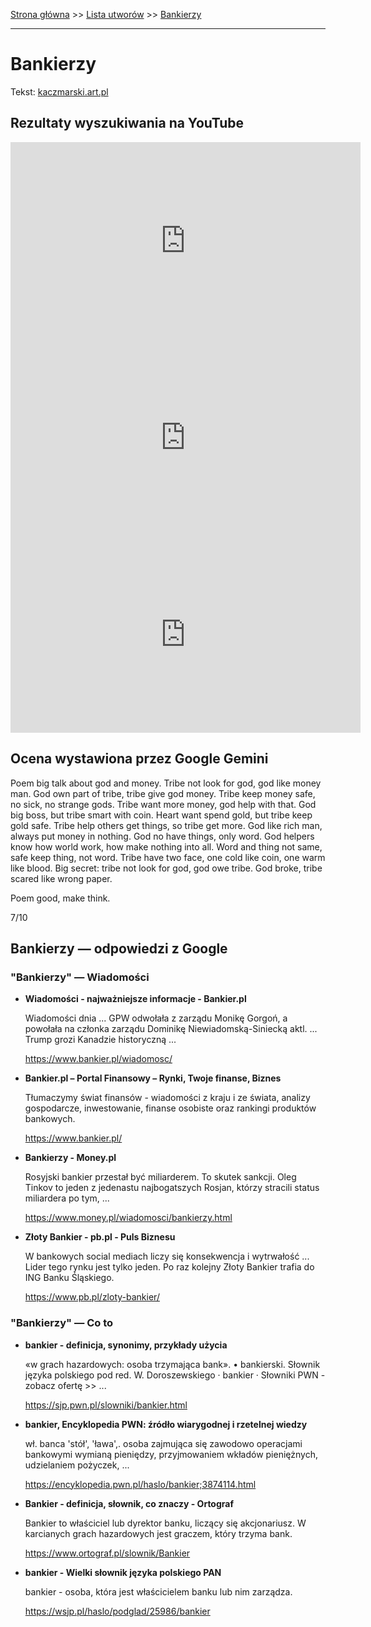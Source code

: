 [Strona główna](../index.md) >> [Lista utworów](../list.md) >> [Bankierzy](70.md)

---

# Bankierzy

Tekst: [kaczmarski.art.pl](https://www.kaczmarski.art.pl/tworczosc/wiersze/bankierzy/)

## Rezultaty wyszukiwania na YouTube

<iframe width="560" height="315" src="https://www.youtube.com/embed/orqCOjVIsV4?si=IdontcarewhotheIRSsendsImnotpayingtaxes" title="YouTube video player" frameborder="0" allow="accelerometer; autoplay; clipboard-write; encrypted-media; gyroscope; picture-in-picture; web-share" referrerpolicy="strict-origin-when-cross-origin" allowfullscreen></iframe>

<iframe width="560" height="315" src="https://www.youtube.com/embed/jd-E0tKQkwQ?si=IdontcarewhotheIRSsendsImnotpayingtaxes" title="YouTube video player" frameborder="0" allow="accelerometer; autoplay; clipboard-write; encrypted-media; gyroscope; picture-in-picture; web-share" referrerpolicy="strict-origin-when-cross-origin" allowfullscreen></iframe>

<iframe width="560" height="315" src="https://www.youtube.com/embed/mE69yTOUebM?si=IdontcarewhotheIRSsendsImnotpayingtaxes" title="YouTube video player" frameborder="0" allow="accelerometer; autoplay; clipboard-write; encrypted-media; gyroscope; picture-in-picture; web-share" referrerpolicy="strict-origin-when-cross-origin" allowfullscreen></iframe>

## Ocena wystawiona przez Google Gemini

Poem big talk about god and money. Tribe not look for god, god like money man. God own part of tribe, tribe give god money. Tribe keep money safe, no sick, no strange gods. Tribe want more money, god help with that. God big boss, but tribe smart with coin. Heart want spend gold, but tribe keep gold safe. Tribe help others get things, so tribe get more. God like rich man, always put money in nothing. God no have things, only word. God helpers know how world work, how make nothing into all. Word and thing not same, safe keep thing, not word. Tribe have two face, one cold like coin, one warm like blood. Big secret: tribe not look for god, god owe tribe. God broke, tribe scared like wrong paper. 

Poem good, make think.

7/10


## Bankierzy — odpowiedzi z Google

### "Bankierzy" — Wiadomości

- **Wiadomości - najważniejsze informacje - Bankier.pl**

    Wiadomości dnia ... GPW odwołała z zarządu Monikę Gorgoń, a powołała na członka zarządu Dominikę Niewiadomską-Siniecką aktl. ... Trump grozi Kanadzie historyczną ... 

   <https://www.bankier.pl/wiadomosc/>
- **Bankier.pl – Portal Finansowy – Rynki, Twoje finanse, Biznes**

    Tłumaczymy świat finansów - wiadomości z kraju i ze świata, analizy gospodarcze, inwestowanie, finanse osobiste oraz rankingi produktów bankowych. 

   <https://www.bankier.pl/>
- **Bankierzy - Money.pl**

    Rosyjski bankier przestał być miliarderem. To skutek sankcji. Oleg Tinkov to jeden z jedenastu najbogatszych Rosjan, którzy stracili status miliardera po tym, ... 

   <https://www.money.pl/wiadomosci/bankierzy.html>
- **Złoty Bankier - pb.pl - Puls Biznesu**

    W bankowych social mediach liczy się konsekwencja i wytrwałość ... Lider tego rynku jest tylko jeden. Po raz kolejny Złoty Bankier trafia do ING Banku Śląskiego. 

   <https://www.pb.pl/zloty-bankier/>

### "Bankierzy" — Co to

- **bankier - definicja, synonimy, przykłady użycia**

    «w grach hazardowych: osoba trzymająca bank». • bankierski. Słownik języka polskiego pod red. W. Doroszewskiego · bankier · Słowniki PWN - zobacz ofertę >> ... 

   <https://sjp.pwn.pl/slowniki/bankier.html>
- **bankier, Encyklopedia PWN: źródło wiarygodnej i rzetelnej wiedzy**

    wł. banca 'stół', 'ława',. osoba zajmująca się zawodowo operacjami bankowymi wymianą pieniędzy, przyjmowaniem wkładów pieniężnych, udzielaniem pożyczek, ... 

   <https://encyklopedia.pwn.pl/haslo/bankier;3874114.html>
- **Bankier - definicja, słownik, co znaczy - Ortograf**

    Bankier to właściciel lub dyrektor banku, liczący się akcjonariusz. W karcianych grach hazardowych jest graczem, który trzyma bank. 

   <https://www.ortograf.pl/slownik/Bankier>
- **bankier - Wielki słownik języka polskiego PAN**

    bankier - osoba, która jest właścicielem banku lub nim zarządza. 

   <https://wsjp.pl/haslo/podglad/25986/bankier>

